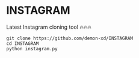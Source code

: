 # INSTAGRAM
Latest Instagram cloning tool 🔥🔥🔥
```
git clone https://github.com/demon-xd/INSTAGRAM
cd INSTAGRAM
python instagram.py
```
